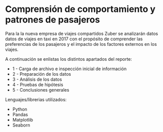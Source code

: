 # Comprensión de comportamiento y patrones de pasajeros

Para la la nueva empresa de viajes compartidos Zuber se analizarán datos datos de viajes en taxi en 2017 con el propósito de comprender las preferencias de los pasajeros y el impacto de los factores externos en los viajes.

A continuación se enlistas los distintos apartados del reporte:
* 1 - Carga de archivo e inspección inicial de información
* 2 - Preparación de los datos
* 3 - Análisis de los datos
* 4 - Pruebas de hipótesis
* 5 - Conclusiones generales

Lenguajes/librerias utilizados:
* Python
* Pandas
* Matplotlib
* Seaborn

